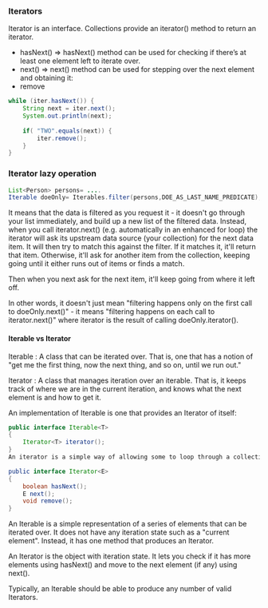 ### Iterators

Iterator is an interface. Collections provide an iterator() method to return an iterator. 
- hasNext() => hasNext() method can be used for checking if there’s at least one element left to iterate over.
- next() => next() method can be used for stepping over the next element and obtaining it:
- remove

``` java
while (iter.hasNext()) {
    String next = iter.next();
    System.out.println(next);
  
    if( "TWO".equals(next)) {
        iter.remove();              
    }
}
```

### Iterator lazy operation
```java
List<Person> persons= ....
Iterable doeOnly= Iterables.filter(persons,DOE_AS_LAST_NAME_PREDICATE);
```
It means that the data is filtered as you request it - it doesn't go through your list immediately, and build up a new list of the filtered data. Instead, when you call iterator.next() (e.g. automatically in an enhanced for loop) the iterator will ask its upstream data source (your collection) for the next data item. It will then try to match this against the filter. If it matches it, it'll return that item. Otherwise, it'll ask for another item from the collection, keeping going until it either runs out of items or finds a match.

Then when you next ask for the next item, it'll keep going from where it left off.

In other words, it doesn't just mean "filtering happens only on the first call to doeOnly.next()" - it means "filtering happens on each call to iterator.next()" where iterator is the result of calling doeOnly.iterator().

#### Iterable vs Iterator

Iterable : A class that can be iterated over. That is, one that has a notion of "get me the first thing, now the next thing, and so on, until we run out."

Iterator : A class that manages iteration over an iterable. That is, it keeps track of where we are in the current iteration, and knows what the next element is and how to get it.

An implementation of Iterable is one that provides an Iterator of itself:

```java
public interface Iterable<T>
{
    Iterator<T> iterator();
}
An iterator is a simple way of allowing some to loop through a collection of data without assignment privileges (though with ability to remove).

public interface Iterator<E>
{
    boolean hasNext();
    E next();
    void remove();
}
```
An Iterable is a simple representation of a series of elements that can be iterated over. It does not have any iteration state such as a "current element". Instead, it has one method that produces an Iterator.

An Iterator is the object with iteration state. It lets you check if it has more elements using hasNext() and move to the next element (if any) using next().

Typically, an Iterable should be able to produce any number of valid Iterators.
